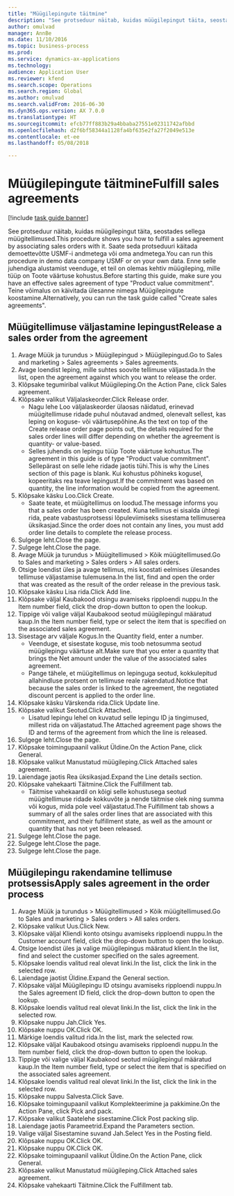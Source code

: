 ```yaml
--- 
title: "Müügilepingute täitmine"
description: "See protseduur näitab, kuidas müügilepingut täita, seostades sellega müügitellimused."
author: omulvad
manager: AnnBe
ms.date: 11/10/2016
ms.topic: business-process
ms.prod: 
ms.service: dynamics-ax-applications
ms.technology: 
audience: Application User
ms.reviewer: kfend
ms.search.scope: Operations
ms.search.region: Global
ms.author: omulvad
ms.search.validFrom: 2016-06-30
ms.dyn365.ops.version: AX 7.0.0
ms.translationtype: HT
ms.sourcegitcommit: efcb77ff883b29a4bbaba27551e02311742afbbd
ms.openlocfilehash: d2f6bf58344a1128fa4bf635e2fa27f2049e513e
ms.contentlocale: et-ee
ms.lasthandoff: 05/08/2018

---
```

# <a name="fulfill-sales-agreements"></a><span data-ttu-id="0144b-103">Müügilepingute täitmine</span><span class="sxs-lookup"><span data-stu-id="0144b-103">Fulfill sales agreements</span></span>

[!include [task guide banner](../../includes/task-guide-banner.md)]

<span data-ttu-id="0144b-104">See protseduur näitab, kuidas müügilepingut täita, seostades sellega müügitellimused.</span><span class="sxs-lookup"><span data-stu-id="0144b-104">This procedure shows you how to fulfill a sales agreement by associating sales orders with it.</span></span> <span data-ttu-id="0144b-105">Saate seda protseduuri käitada demoettevõtte USMF-i andmetega või oma andmetega.</span><span class="sxs-lookup"><span data-stu-id="0144b-105">You can run this procedure in demo data company USMF or on your own data.</span></span> <span data-ttu-id="0144b-106">Enne selle juhendiga alustamist veenduge, et teil on olemas kehtiv müügileping, mille tüüp on Toote väärtuse kohustus.</span><span class="sxs-lookup"><span data-stu-id="0144b-106">Before starting this guide, make sure you have an effective sales agreement of type "Product value commitment".</span></span> <span data-ttu-id="0144b-107">Teine võimalus on käivitada ülesanne nimega Müügilepingute koostamine.</span><span class="sxs-lookup"><span data-stu-id="0144b-107">Alternatively, you can run the task guide called "Create sales agreements".</span></span>  




## <a name="release-a-sales-order-from-the-agreement"></a><span data-ttu-id="0144b-108">Müügitellimuse väljastamine lepingust</span><span class="sxs-lookup"><span data-stu-id="0144b-108">Release a sales order from the agreement</span></span>
1. <span data-ttu-id="0144b-109">Avage Müük ja turundus > Müügilepingud > Müügilepingud.</span><span class="sxs-lookup"><span data-stu-id="0144b-109">Go to Sales and marketing > Sales agreements > Sales agreements.</span></span>
2. <span data-ttu-id="0144b-110">Avage loendist leping, mille suhtes soovite tellimuse väljastada.</span><span class="sxs-lookup"><span data-stu-id="0144b-110">In the list, open the agreement against which you want to release the order.</span></span>
3. <span data-ttu-id="0144b-111">Klõpsake tegumiribal valikut Müügileping.</span><span class="sxs-lookup"><span data-stu-id="0144b-111">On the Action Pane, click Sales agreement.</span></span>
4. <span data-ttu-id="0144b-112">Klõpsake valikut Väljalaskeorder.</span><span class="sxs-lookup"><span data-stu-id="0144b-112">Click Release order.</span></span>
    * <span data-ttu-id="0144b-113">Nagu lehe Loo väljalaskeorder ülaosas näidatud, erinevad müügitellimuse ridade puhul nõutavad andmed, olenevalt sellest, kas leping on koguse- või väärtusepõhine.</span><span class="sxs-lookup"><span data-stu-id="0144b-113">As the text on top of the  Create release order page points out, the details required for the sales order lines will differ depending on whether the agreement is quantity- or value-based.</span></span>  
    * <span data-ttu-id="0144b-114">Selles juhendis on lepingu tüüp Toote väärtuse kohustus.</span><span class="sxs-lookup"><span data-stu-id="0144b-114">The agreement in this guide is of type "Product value commitment".</span></span> <span data-ttu-id="0144b-115">Sellepärast on selle lehe ridade jaotis tühi.</span><span class="sxs-lookup"><span data-stu-id="0144b-115">This is why the Lines section of this page is blank.</span></span> <span data-ttu-id="0144b-116">Kui kohustus põhineks kogusel, kopeeritaks rea teave lepingust.</span><span class="sxs-lookup"><span data-stu-id="0144b-116">If the commitment was based on quantity, the line information would be copied from the agreement.</span></span>  
5. <span data-ttu-id="0144b-117">Klõpsake käsku Loo.</span><span class="sxs-lookup"><span data-stu-id="0144b-117">Click Create.</span></span>
    * <span data-ttu-id="0144b-118">Saate teate, et müügitellimus on loodud.</span><span class="sxs-lookup"><span data-stu-id="0144b-118">The message informs you that a sales order has been created.</span></span> <span data-ttu-id="0144b-119">Kuna tellimus ei sisalda ühtegi rida, peate vabastusprotsessi lõpuleviimiseks sisestama tellimuserea üksikasjad.</span><span class="sxs-lookup"><span data-stu-id="0144b-119">Since the order does not contain any lines, you must add order line details to complete the release process.</span></span>   
6. <span data-ttu-id="0144b-120">Sulgege leht.</span><span class="sxs-lookup"><span data-stu-id="0144b-120">Close the page.</span></span>
7. <span data-ttu-id="0144b-121">Sulgege leht.</span><span class="sxs-lookup"><span data-stu-id="0144b-121">Close the page.</span></span>
8. <span data-ttu-id="0144b-122">Avage Müük ja turundus > Müügitellimused > Kõik müügitellimused.</span><span class="sxs-lookup"><span data-stu-id="0144b-122">Go to Sales and marketing > Sales orders > All sales orders.</span></span>
9. <span data-ttu-id="0144b-123">Otsige loendist üles ja avage tellimus, mis koostati eelmises ülesandes tellimuse väljastamise tulemusena.</span><span class="sxs-lookup"><span data-stu-id="0144b-123">In the list, find and open the order that was created as the result of the order release in the previous task.</span></span>
10. <span data-ttu-id="0144b-124">Klõpsake käsku Lisa rida.</span><span class="sxs-lookup"><span data-stu-id="0144b-124">Click Add line.</span></span>
11. <span data-ttu-id="0144b-125">Klõpsake väljal Kaubakood otsingu avamiseks ripploendi nuppu.</span><span class="sxs-lookup"><span data-stu-id="0144b-125">In the Item number field, click the drop-down button to open the lookup.</span></span>
12. <span data-ttu-id="0144b-126">Tippige või valige väljal Kaubakood seotud müügilepingul määratud kaup.</span><span class="sxs-lookup"><span data-stu-id="0144b-126">In the Item number field, type or select the item that is specified on the associated sales agreement.</span></span>
13. <span data-ttu-id="0144b-127">Sisestage arv väljale Kogus.</span><span class="sxs-lookup"><span data-stu-id="0144b-127">In the Quantity field, enter a number.</span></span>
    * <span data-ttu-id="0144b-128">Veenduge, et sisestate koguse, mis toob netosumma seotud müügilepingu väärtuse alt.</span><span class="sxs-lookup"><span data-stu-id="0144b-128">Make sure that you enter a quantity that brings the Net amount under the value of the associated sales agreement.</span></span>  
    * <span data-ttu-id="0144b-129">Pange tähele, et müügitellimus on lepinguga seotud, kokkulepitud allahindluse protsent on tellimuse reale rakendatud.</span><span class="sxs-lookup"><span data-stu-id="0144b-129">Notice that because the sales order is linked to the agreement, the negotiated discount percent is applied to the order line.</span></span>  
14. <span data-ttu-id="0144b-130">Klõpsake käsku Värskenda rida.</span><span class="sxs-lookup"><span data-stu-id="0144b-130">Click Update line.</span></span>
15. <span data-ttu-id="0144b-131">Klõpsake valikut Seotud.</span><span class="sxs-lookup"><span data-stu-id="0144b-131">Click Attached.</span></span>
    * <span data-ttu-id="0144b-132">Lisatud lepingu lehel on kuvatud selle lepingu ID ja tingimused, millest rida on väljastatud.</span><span class="sxs-lookup"><span data-stu-id="0144b-132">The Attached agreement page shows the ID and terms of the agreement from which the line is released.</span></span>  
16. <span data-ttu-id="0144b-133">Sulgege leht.</span><span class="sxs-lookup"><span data-stu-id="0144b-133">Close the page.</span></span>
17. <span data-ttu-id="0144b-134">Klõpsake toimingupaanil valikut Üldine.</span><span class="sxs-lookup"><span data-stu-id="0144b-134">On the Action Pane, click General.</span></span>
18. <span data-ttu-id="0144b-135">Klõpsake valikut Manustatud müügileping.</span><span class="sxs-lookup"><span data-stu-id="0144b-135">Click Attached sales agreement.</span></span>
19. <span data-ttu-id="0144b-136">Laiendage jaotis Rea üksikasjad.</span><span class="sxs-lookup"><span data-stu-id="0144b-136">Expand the Line details section.</span></span>
20. <span data-ttu-id="0144b-137">Klõpsake vahekaarti Täitmine.</span><span class="sxs-lookup"><span data-stu-id="0144b-137">Click the Fulfillment tab.</span></span>
    * <span data-ttu-id="0144b-138">Täitmise vahekaardil on kõigi selle kohustusega seotud müügitellimuse ridade kokkuvõte ja nende täitmise olek ning summa või kogus, mida pole veel väljastatud.</span><span class="sxs-lookup"><span data-stu-id="0144b-138">The Fulfillment tab shows a summary of all the sales order lines that are associated with this commitment, and their fulfillment state, as well as the amount or quantity that has not yet been released.</span></span>   
21. <span data-ttu-id="0144b-139">Sulgege leht.</span><span class="sxs-lookup"><span data-stu-id="0144b-139">Close the page.</span></span>
22. <span data-ttu-id="0144b-140">Sulgege leht.</span><span class="sxs-lookup"><span data-stu-id="0144b-140">Close the page.</span></span>
23. <span data-ttu-id="0144b-141">Sulgege leht.</span><span class="sxs-lookup"><span data-stu-id="0144b-141">Close the page.</span></span>

## <a name="apply-sales-agreement-in-the-order-process"></a><span data-ttu-id="0144b-142">Müügilepingu rakendamine tellimuse protsessis</span><span class="sxs-lookup"><span data-stu-id="0144b-142">Apply sales agreement in the order process</span></span>
1. <span data-ttu-id="0144b-143">Avage Müük ja turundus > Müügitellimused > Kõik müügitellimused.</span><span class="sxs-lookup"><span data-stu-id="0144b-143">Go to Sales and marketing > Sales orders > All sales orders.</span></span>
2. <span data-ttu-id="0144b-144">Klõpsake valikut Uus.</span><span class="sxs-lookup"><span data-stu-id="0144b-144">Click New.</span></span>
3. <span data-ttu-id="0144b-145">Klõpsake väljal Kliendi konto otsingu avamiseks ripploendi nuppu.</span><span class="sxs-lookup"><span data-stu-id="0144b-145">In the Customer account field, click the drop-down button to open the lookup.</span></span>
4. <span data-ttu-id="0144b-146">Otsige loendist üles ja valige müügilepingus määratud klient.</span><span class="sxs-lookup"><span data-stu-id="0144b-146">In the list, find and select the customer specified on the sales agreement.</span></span>
5. <span data-ttu-id="0144b-147">Klõpsake loendis valitud real olevat linki.</span><span class="sxs-lookup"><span data-stu-id="0144b-147">In the list, click the link in the selected row.</span></span>
6. <span data-ttu-id="0144b-148">Laiendage jaotist Üldine.</span><span class="sxs-lookup"><span data-stu-id="0144b-148">Expand the General section.</span></span>
7. <span data-ttu-id="0144b-149">Klõpsake väljal Müügilepingu ID otsingu avamiseks ripploendi nuppu.</span><span class="sxs-lookup"><span data-stu-id="0144b-149">In the Sales agreement ID field, click the drop-down button to open the lookup.</span></span>
8. <span data-ttu-id="0144b-150">Klõpsake loendis valitud real olevat linki.</span><span class="sxs-lookup"><span data-stu-id="0144b-150">In the list, click the link in the selected row.</span></span>
9. <span data-ttu-id="0144b-151">Klõpsake nuppu Jah.</span><span class="sxs-lookup"><span data-stu-id="0144b-151">Click Yes.</span></span>
10. <span data-ttu-id="0144b-152">Klõpsake nuppu OK.</span><span class="sxs-lookup"><span data-stu-id="0144b-152">Click OK.</span></span>
11. <span data-ttu-id="0144b-153">Märkige loendis valitud rida.</span><span class="sxs-lookup"><span data-stu-id="0144b-153">In the list, mark the selected row.</span></span>
12. <span data-ttu-id="0144b-154">Klõpsake väljal Kaubakood otsingu avamiseks ripploendi nuppu.</span><span class="sxs-lookup"><span data-stu-id="0144b-154">In the Item number field, click the drop-down button to open the lookup.</span></span>
13. <span data-ttu-id="0144b-155">Tippige või valige väljal Kaubakood seotud müügilepingul määratud kaup.</span><span class="sxs-lookup"><span data-stu-id="0144b-155">In the Item number field, type or select the item that is specified on the associated sales agreement.</span></span>
14. <span data-ttu-id="0144b-156">Klõpsake loendis valitud real olevat linki.</span><span class="sxs-lookup"><span data-stu-id="0144b-156">In the list, click the link in the selected row.</span></span>
15. <span data-ttu-id="0144b-157">Klõpsake nuppu Salvesta.</span><span class="sxs-lookup"><span data-stu-id="0144b-157">Click Save.</span></span>
16. <span data-ttu-id="0144b-158">Klõpsake toimingupaanil valikut Komplekteerimine ja pakkimine.</span><span class="sxs-lookup"><span data-stu-id="0144b-158">On the Action Pane, click Pick and pack.</span></span>
17. <span data-ttu-id="0144b-159">Klõpsake valikut Saatelehe sisestamine.</span><span class="sxs-lookup"><span data-stu-id="0144b-159">Click Post packing slip.</span></span>
18. <span data-ttu-id="0144b-160">Laiendage jaotis Parameetrid.</span><span class="sxs-lookup"><span data-stu-id="0144b-160">Expand the Parameters section.</span></span>
19. <span data-ttu-id="0144b-161">Valige väljal Sisestamine suvand Jah.</span><span class="sxs-lookup"><span data-stu-id="0144b-161">Select Yes in the Posting field.</span></span>
20. <span data-ttu-id="0144b-162">Klõpsake nuppu OK.</span><span class="sxs-lookup"><span data-stu-id="0144b-162">Click OK.</span></span>
21. <span data-ttu-id="0144b-163">Klõpsake nuppu OK.</span><span class="sxs-lookup"><span data-stu-id="0144b-163">Click OK.</span></span>
22. <span data-ttu-id="0144b-164">Klõpsake toimingupaanil valikut Üldine.</span><span class="sxs-lookup"><span data-stu-id="0144b-164">On the Action Pane, click General.</span></span>
23. <span data-ttu-id="0144b-165">Klõpsake valikut Manustatud müügileping.</span><span class="sxs-lookup"><span data-stu-id="0144b-165">Click Attached sales agreement.</span></span>
24. <span data-ttu-id="0144b-166">Klõpsake vahekaarti Täitmine.</span><span class="sxs-lookup"><span data-stu-id="0144b-166">Click the Fulfillment tab.</span></span>


